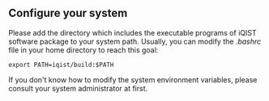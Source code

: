 ## Configure your system

Please add the directory which includes the executable programs of iQIST software package to your system path. Usually, you can modify the *.bashrc* file in your home directory to reach this goal:

```
export PATH=iqist/build:$PATH
```

If you don't know how to modify the system environment variables, please consult your system administrator at first.